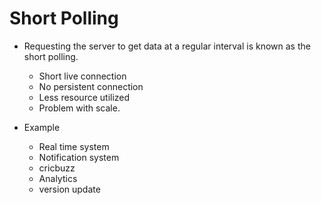 # Short Polling
  - Requesting the server to get data at a regular interval is known as the short polling.
    - Short live connection
    - No persistent connection
    - Less resource utilized
    - Problem with scale.

  - Example 
    - Real time system
    - Notification system
    - cricbuzz
    - Analytics
    - version update